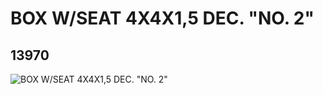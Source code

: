 # BOX W/SEAT 4X4X1,5 DEC. "NO. 2"
## 13970
![BOX W/SEAT 4X4X1,5 DEC. "NO. 2"](https://lc-www-live-s.legocdn.com/media/bricks/5/2/6034257.jpg)